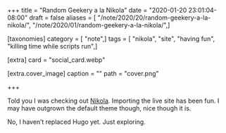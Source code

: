 +++
title = "Random Geekery a la Nikola"
date = "2020-01-20 23:01:04-08:00"
draft = false
aliases = [ "/note/2020/20/random-geekery-a-la-nikola/", "/note/2020/01/random-geekery-a-la-nikola/",]

[taxonomies]
category = [ "note",]
tags = [ "nikola", "site", "having fun", "killing time while scripts run",]

[extra]
card = "social_card.webp"

[extra.cover_image]
caption = ""
path = "cover.png"

+++

Told you I was checking out [Nikola](https://getnikola.com). Importing
the live site has been fun. I may have outgrown the default theme
though, nice though it is.

No, I haven’t replaced Hugo yet. Just exploring.
